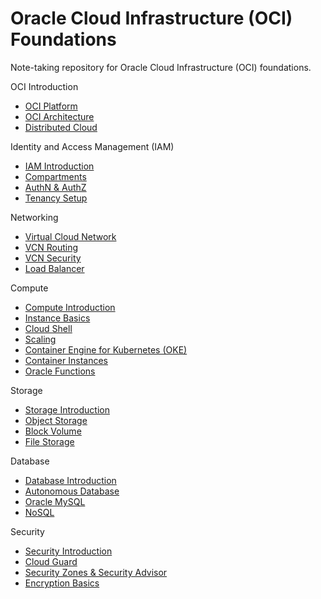 # Oracle Cloud Infrastructure (OCI) Foundations

Note-taking repository for Oracle Cloud Infrastructure (OCI) foundations.

OCI Introduction

- [OCI Platform](/docs/oci_platform.md)
- [OCI Architecture](/docs/oci_architecture.md)
- [Distributed Cloud](/docs/distributed_cloud.md)

Identity and Access Management (IAM)

- [IAM Introduction](/docs/iam_introduction.md)
- [Compartments](/docs/compartments.md)
- [AuthN & AuthZ](/docs/authn_and_authz.md)
- [Tenancy Setup](/docs/tenancy_setup.md)

Networking

- [Virtual Cloud Network](/docs/virtual_cloud_network.md)
- [VCN Routing](/docs/vcn_routing.md)
- [VCN Security](/docs/vcn_security.md)
- [Load Balancer](/docs/load_balancer.md)

Compute

- [Compute Introduction](/docs/compute_introduction.md)
- [Instance Basics](/docs/instance_basics.md)
- [Cloud Shell](/docs/cloud_shell.md)
- [Scaling](/docs/scaling.md)
- [Container Engine for Kubernetes (OKE)](/docs/oke.md)
- [Container Instances](/docs/container_instances.md)
- [Oracle Functions](/docs/oracle_functions.md)

Storage

- [Storage Introduction](/docs/storage_introduction.md)
- [Object Storage](/docs/object_storage.md)
- [Block Volume](/docs/block_volume.md)
- [File Storage](/docs/files_storage.md)

Database

- [Database Introduction](/docs/database_introduction.md)
- [Autonomous Database](/docs/autonomous_database.md)
- [Oracle MySQL](/docs/oracle_mysql.md)
- [NoSQL](/docs/oracle_nosql.md)

Security

- [Security Introduction](/docs/security_introduction.md)
- [Cloud Guard](/docs/cloud_guard.md)
- [Security Zones & Security Advisor](/docs/security_zones_and_advisor.md)
- [Encryption Basics](/docs/encryption_basics.md)